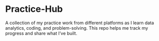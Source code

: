 # Practice-Hub
A collection of my practice work from different platforms as I learn data analytics, coding, and problem-solving. This repo helps me track my progress and share what I’ve built.
